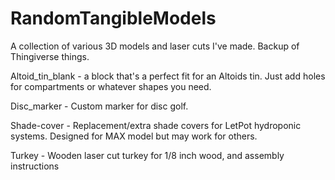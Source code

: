 # RandomTangibleModels
A collection of various 3D models and laser cuts I've made. Backup of Thingiverse things.

Altoid_tin_blank - a block that's a perfect fit for an Altoids tin. Just add holes for compartments or whatever shapes you need.

Disc_marker - Custom marker for disc golf.

Shade-cover - Replacement/extra shade covers for LetPot hydroponic systems. Designed for MAX model but may work for others.

Turkey - Wooden laser cut turkey for 1/8 inch wood, and assembly instructions
